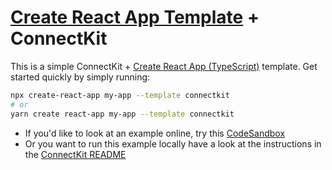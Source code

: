 # [Create React App Template](https://reactjs.org/docs/create-a-new-react-app.html) + ConnectKit

This is a simple ConnectKit + [Create React App (TypeScript)](https://reactjs.org/docs/create-a-new-react-app.html) template. Get started quickly by simply running:

```sh
npx create-react-app my-app --template connectkit
# or
yarn create react-app my-app --template connectkit
```

- If you'd like to look at an example online, try this [CodeSandbox](https://codesandbox.io/s/5rhqm0?file=/README.md)
- Or you want to run this example locally have a look at the instructions in the [ConnectKit README](https://github.com/family-dev/connectkit#running-examples-locally)
